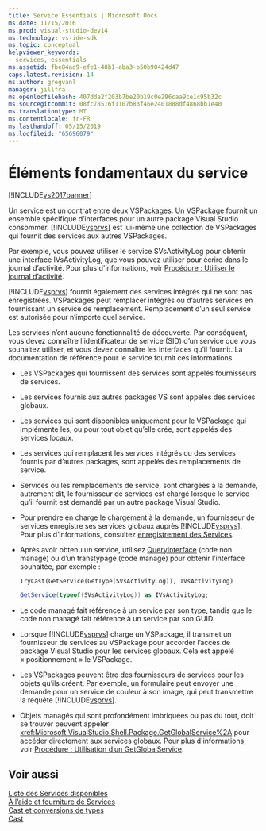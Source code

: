 ```yaml
---
title: Service Essentials | Microsoft Docs
ms.date: 11/15/2016
ms.prod: visual-studio-dev14
ms.technology: vs-ide-sdk
ms.topic: conceptual
helpviewer_keywords:
- services, essentials
ms.assetid: fbe84ad9-efe1-48b1-aba3-b50b90424d47
caps.latest.revision: 14
ms.author: gregvanl
manager: jillfra
ms.openlocfilehash: 407dda2f203b7be20b19c0e296caa9ce1c95b32c
ms.sourcegitcommit: 08fc78516f1107b83f46e2401888df4868bb1e40
ms.translationtype: MT
ms.contentlocale: fr-FR
ms.lasthandoff: 05/15/2019
ms.locfileid: "65696079"
---
```

# <a name="service-essentials"></a>Éléments fondamentaux du service
[!INCLUDE[vs2017banner](../../includes/vs2017banner.md)]

Un service est un contrat entre deux VSPackages. Un VSPackage fournit un ensemble spécifique d’interfaces pour un autre package Visual Studio consommer. [!INCLUDE[vsprvs](../../includes/vsprvs-md.md)] est lui-même une collection de VSPackages qui fournit des services aux autres VSPackages.  
  
 Par exemple, vous pouvez utiliser le service SVsActivityLog pour obtenir une interface IVsActivityLog, que vous pouvez utiliser pour écrire dans le journal d’activité. Pour plus d'informations, voir [Procédure : Utiliser le journal d’activité](../../extensibility/how-to-use-the-activity-log.md).  
  
 [!INCLUDE[vsprvs](../../includes/vsprvs-md.md)] fournit également des services intégrés qui ne sont pas enregistrées. VSPackages peut remplacer intégrés ou d’autres services en fournissant un service de remplacement. Remplacement d’un seul service est autorisée pour n’importe quel service.  
  
 Les services n’ont aucune fonctionnalité de découverte. Par conséquent, vous devez connaître l’identificateur de service (SID) d’un service que vous souhaitez utiliser, et vous devez connaître les interfaces qu’il fournit. La documentation de référence pour le service fournit ces informations.  
  
- Les VSPackages qui fournissent des services sont appelés fournisseurs de services.  
  
- Les services fournis aux autres packages VS sont appelés des services globaux.  
  
- Les services qui sont disponibles uniquement pour le VSPackage qui implémente les, ou pour tout objet qu’elle crée, sont appelés des services locaux.  
  
- Les services qui remplacent les services intégrés ou des services fournis par d’autres packages, sont appelés des remplacements de service.  
  
- Services ou les remplacements de service, sont chargées à la demande, autrement dit, le fournisseur de services est chargé lorsque le service qu’il fournit est demandé par un autre package Visual Studio.  
  
- Pour prendre en charge le chargement à la demande, un fournisseur de services enregistre ses services globaux auprès [!INCLUDE[vsprvs](../../includes/vsprvs-md.md)]. Pour plus d’informations, consultez [enregistrement des Services](../../misc/registering-services.md).  
  
- Après avoir obtenu un service, utilisez [QueryInterface](https://msdn.microsoft.com/library/62fce95e-aafa-4187-b50b-e6611b74c3b3) (code non managé) ou d’un transtypage (code managé) pour obtenir l’interface souhaitée, par exemple :  
  
    ```vb  
    TryCast(GetService(GetType(SVsActivityLog)), IVsActivityLog)  
    ```  
  
    ```csharp  
    GetService(typeof(SVsActivityLog)) as IVsActivityLog;  
  
    ```  
  
- Le code managé fait référence à un service par son type, tandis que le code non managé fait référence à un service par son GUID.  
  
- Lorsque [!INCLUDE[vsprvs](../../includes/vsprvs-md.md)] charge un VSPackage, il transmet un fournisseur de services au VSPackage pour accorder l’accès de package Visual Studio pour les services globaux. Cela est appelé « positionnement » le VSPackage.  
  
- Les VSPackages peuvent être des fournisseurs de services pour les objets qu’ils créent. Par exemple, un formulaire peut envoyer une demande pour un service de couleur à son image, qui peut transmettre la requête [!INCLUDE[vsprvs](../../includes/vsprvs-md.md)].  
  
- Objets managés qui sont profondément imbriquées ou pas du tout, doit se trouver peuvent appeler <xref:Microsoft.VisualStudio.Shell.Package.GetGlobalService%2A> pour accéder directement aux services globaux. Pour plus d'informations, voir [Procédure : Utilisation d’un GetGlobalService](../../misc/how-to-use-getglobalservice.md).  
  
## <a name="see-also"></a>Voir aussi  
 [Liste des Services disponibles](../../extensibility/internals/list-of-available-services.md)   
 [À l’aide et fourniture de Services](../../extensibility/using-and-providing-services.md)   
 [Cast et conversions de types](https://msdn.microsoft.com/library/568df58a-d292-4b55-93ba-601578722878)   
 [Cast](https://msdn.microsoft.com/library/3dbeb06e-2f4b-4693-832d-624bc8ec95de)

